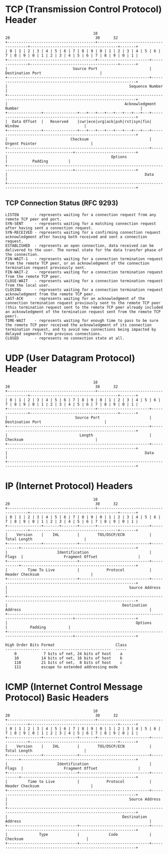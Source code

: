 # TCP (Transmission Control Protocol) Header

                                           10                                      20                                      30      32
    +---------------------------------------+---------------------------------------+---------------------------------------+-------+
    | 0 | 1 | 2 | 3 | 4 | 5 | 6 | 7 | 8 | 9 | 0 | 1 | 2 | 3 | 4 | 5 | 6 | 7 | 8 | 9 | 0 | 1 | 2 | 3 | 4 | 5 | 6 | 7 | 8 | 9 | 0 | 1 |
    +---------------------------------------+-----------------------+---------------+---------------------------------------+-------+
    |                             Source Port                       |                     Destination Port                          |
    +---------------------------------------------------------------+---------------------------------------------------------------+
    |                                                      Sequence Number                                                          |
    +-------------------------------------------------------------------------------------------------------------------------------+
    |                                                    Acknowledgment Number                                                      |
    +---------------+---------------+---+---+---+---+---+---+---+---+---------------------------------------------------------------+
    |  Data Offset  |   Reserved    |cwr|ece|urg|ack|psh|rst|syn|fin|                            Window                             |
    +---------------+---------------+---+---+---+---+---+---+---+---+---------------------------------------------------------------+
    |                            Checksum                           |                         Urgent Pointer                        |
    +---------------------------------------------------------------+-----------------------------------+---------------------------+
    |                                              Options                                              |           Padding         |
    +---------------------------------------------------------------------------------------------------+---------------------------+
    |                                                             Data                                                              |
    +-------------------------------------------------------------------------------------------------------------------------------+

## TCP Connection Status (RFC 9293)

    LISTEN       - represents waiting for a connection request from any remote TCP peer and port.
    SYN-SENT     - represents waiting for a matching connection request after having sent a connection request.
    SYN-RECEIVED - represents waiting for a confirming connection request acknowledgment after having both received and sent a connection request.
    ESTABLISHED  - represents an open connection, data received can be delivered to the user. The normal state for the data transfer phase of the connection.
    FIN-WAIT-1   - represents waiting for a connection termination request from the remote TCP peer, or an acknowledgment of the connection termination request previously sent.
    FIN-WAIT-2   - represents waiting for a connection termination request from the remote TCP peer.
    CLOSE-WAIT   - represents waiting for a connection termination request from the local user.
    CLOSING      - represents waiting for a connection termination request acknowledgment from the remote TCP peer.
    LAST-ACK     - represents waiting for an acknowledgment of the connection termination request previously sent to the remote TCP peer (this termination request sent to the remote TCP peer already included an acknowledgment of the termination request sent from the remote TCP peer).
    TIME-WAIT    - represents waiting for enough time to pass to be sure the remote TCP peer received the acknowledgment of its connection termination request, and to avoid new connections being impacted by delayed segments from previous connections.
    CLOSED       - represents no connection state at all.

# UDP (User Datagram Protocol) Header

                                           10                                      20                                      30      32
    +---------------------------------------+---------------------------------------+---------------------------------------+-------+
    | 0 | 1 | 2 | 3 | 4 | 5 | 6 | 7 | 8 | 9 | 0 | 1 | 2 | 3 | 4 | 5 | 6 | 7 | 8 | 9 | 0 | 1 | 2 | 3 | 4 | 5 | 6 | 7 | 8 | 9 | 0 | 1 |
    +---------------------------------------+-----------------------+---------------+---------------------------------------+-------+
    |                              Source Port                      |                   Destination Port                            |
    +---------------------------------------------------------------+---------------------------------------------------------------+
    |                                Length                         |                       Checksum                                |
    +---------------------------------------------------------------+---------------------------------------------------------------+
    |                                                             Data                                                              |
    +-------------------------------------------------------------------------------------------------------------------------------+


# IP (Internet Protocol) Headers

                                           10                                      20                                      30      32
    +---------------------------------------+---------------------------------------+---------------------------------------+-------+
    | 0 | 1 | 2 | 3 | 4 | 5 | 6 | 7 | 8 | 9 | 0 | 1 | 2 | 3 | 4 | 5 | 6 | 7 | 8 | 9 | 0 | 1 | 2 | 3 | 4 | 5 | 6 | 7 | 8 | 9 | 0 | 1 |
    +---------------+-------+-------+-------+-----------------------+---------------+---------------------------------------+-------+
    |    Version    |    IHL        |        TOS/DSCP/ECN           |                            Total Length                       |
    +---------------+---------------+-------------------------------+-----------+---------------------------------------------------+
    |                      Identification                           |    Flags  |                  Fragment Offset                  |
    +-------------------------------+-------------------------------+-----------+---------------------------------------------------+
    |         Time To Live          |            Protocol           |                         Header Checksum                       |
    +-------------------------------+-------------------------------+---------------------------------------------------------------+
    |                                                      Source Address                                                           |
    +-------------------------------------------------------------------------------------------------------------------------------+
    |                                                   Destination Address                                                         |
    +---------------------------------------------------------------------------------------------------+---------------------------+
    |                                                         Options                                   |          Padding          |
    +---------------------------------------------------------------------------------------------------+---------------------------+

```text
High Order Bits Format                           Class
--------------- -------------------------------  -----
    0            7 bits of net, 24 bits of host    a
    10          14 bits of net, 16 bits of host    b
    110         21 bits of net,  8 bits of host    c
    111         escape to extended addressing mode
```

# ICMP (Internet Control Message Protocol) Basic Headers

                                           10                                      20                                      30      32
    +---------------------------------------+---------------------------------------+---------------------------------------+-------+
    | 0 | 1 | 2 | 3 | 4 | 5 | 6 | 7 | 8 | 9 | 0 | 1 | 2 | 3 | 4 | 5 | 6 | 7 | 8 | 9 | 0 | 1 | 2 | 3 | 4 | 5 | 6 | 7 | 8 | 9 | 0 | 1 |
    +---------------+---------------+-------+-----------------------+---------------+---------------------------------------+-------+
    |    Version    |    IHL        |        TOS/DSCP/ECN           |                            Total Length                       |
    +---------------+---------------+-------------------------------+-----------+---------------------------------------------------+
    |                      Identification                           |    Flags  |                  Fragment Offset                  |
    +-------------------------------+-------------------------------+-----------+---------------------------------------------------+
    |         Time to Live          |            Protocol           |                         Header Checksum                       |
    +---------------------------------------------------------------+---------------------------------------------------------------+
    |                                                      Source Address                                                           |
    +-------------------------------------------------------------------------------------------------------------------------------+
    |                                                   Destination Address                                                         |
    +-------------------------------+-------------------------------+---------------------------------------------------------------+
    |              Type             |             Code              |                           Checksum                            |
    +-------------------------------+-------------------------------+---------------------------------------------------------------+
